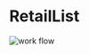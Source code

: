 # RetailList

![work flow](https://github.com/ifucolo/RetailList/actions/workflows/runOnGitHub.yml/badge.svg)
